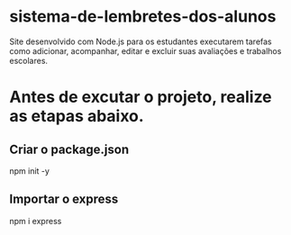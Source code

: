 # sistema-de-lembretes-dos-alunos
Site desenvolvido com Node.js para os estudantes executarem tarefas como adicionar, acompanhar, editar e excluir suas avaliações e trabalhos escolares.

<h1>Antes de excutar o projeto, realize as etapas abaixo.</h1>

<h2>Criar o package.json</h2>
npm init -y

<h2>Importar o express</h2>
npm i express
